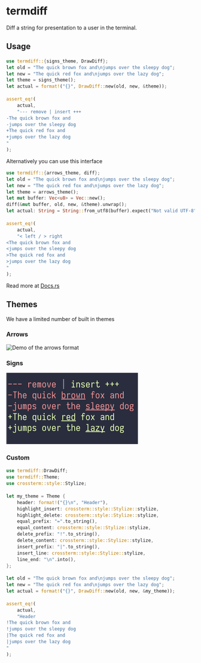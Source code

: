 # termdiff

Diff a string for presentation to a user in the terminal.

## Usage

``` rust
use termdiff::{signs_theme, DrawDiff};
let old = "The quick brown fox and\njumps over the sleepy dog";
let new = "The quick red fox and\njumps over the lazy dog";
let theme = signs_theme();
let actual = format!("{}", DrawDiff::new(old, new, &theme));

assert_eq!(
    actual,
    "--- remove | insert +++
-The quick brown fox and
-jumps over the sleepy dog
+The quick red fox and
+jumps over the lazy dog
"
);
```

Alternatively you can use this interface

``` rust
use termdiff::{arrows_theme, diff};
let old = "The quick brown fox and\njumps over the sleepy dog";
let new = "The quick red fox and\njumps over the lazy dog";
let theme = arrows_theme();
let mut buffer: Vec<u8> = Vec::new();
diff(&mut buffer, old, new, &theme).unwrap();
let actual: String = String::from_utf8(buffer).expect("Not valid UTF-8");

assert_eq!(
    actual,
    "< left / > right
<The quick brown fox and
<jumps over the sleepy dog
>The quick red fox and
>jumps over the lazy dog
"
);
```

Read more at [Docs.rs](https://docs.rs/termdiff/)

## Themes

We have a limited number of built in themes

### Arrows

![Demo of the arrows
format](./demo_arrows.png "Demo of the arrows format")

### Signs

![Demo of the signs format](./demo_signs.png "Demo of the signs format")

### Custom

``` rust
use termdiff::DrawDiff;
use termdiff::Theme;
use crossterm::style::Stylize;

let my_theme = Theme {
    header: format!("{}\n", "Header"),
    highlight_insert: crossterm::style::Stylize::stylize,
    highlight_delete: crossterm::style::Stylize::stylize,
    equal_prefix: "=".to_string(),
    equal_content: crossterm::style::Stylize::stylize,
    delete_prefix: "!".to_string(),
    delete_content: crossterm::style::Stylize::stylize,
    insert_prefix: "|".to_string(),
    insert_line: crossterm::style::Stylize::stylize,
    line_end: "\n".into(),
};

let old = "The quick brown fox and\njumps over the sleepy dog";
let new = "The quick red fox and\njumps over the lazy dog";
let actual = format!("{}", DrawDiff::new(old, new, &my_theme));

assert_eq!(
    actual,
    "Header
!The quick brown fox and
!jumps over the sleepy dog
|The quick red fox and
|jumps over the lazy dog
"
);
```
